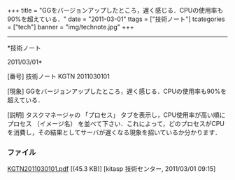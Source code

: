 ﻿+++
title = "GGをバージョンアップしたところ，遅く感じる．CPUの使用率も90%を超えている．"
date = "2011-03-01"
ttags = ["技術ノート"]
tcategories = ["tech"]
banner = "img/technote.jpg"
+++

-----------------------------------------------------------------------------------------------------------------------------

*技術ノート

2011/03/01*


[番号]
技術ノート KGTN 2011030101

[現象]
GGをバージョンアップしたところ，遅く感じる．CPUの使用率も90%を超えている．

[説明]
タスクマネージャの 「プロセス」
タブを表示し，CPU使用率が高い順にプロセス （イメージ名）
を並べて下さい．これによって，どのプロセスがCPUを消費し，その結果としてサーバが遅くなる現象を招いているか分かります．


### ファイル

 
 


[KGTN2011030101.pdf](http://techreport.kitasp.net/attachments/download/509/KGTN2011030101.pdf)
 [(45.3 KB)] [kitasp 技術センター, 2011/03/01
09:15]


 


 

